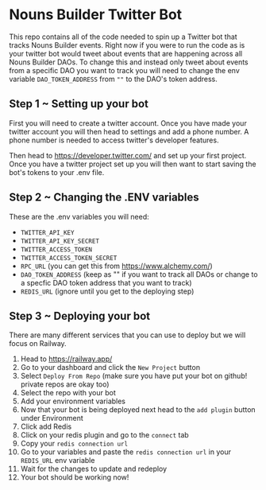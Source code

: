 # Nouns Builder Twitter Bot


This repo contains all of the code needed to spin up a Twitter bot that tracks Nouns Builder events. Right now if you were to run the code as is your twitter bot
would tweet about events that are happening across all Nouns Builder DAOs. To change this and instead only tweet about events from a specific DAO you want to track
you will need to change the env variable `DAO_TOKEN_ADDRESS` from `""` to the DAO's token address.


## Step 1 ~ Setting up your bot

First you will need to create a twitter account. Once you have made your twitter account you will then head to settings and add a phone number. A phone number is needed to access twitter's developer features.

Then head to https://developer.twitter.com/ and set up your first project. Once you have a twitter project set up you will then want to start saving the bot's tokens to your .env file.


## Step 2 ~ Changing the .ENV variables

These are the .env variables you will need:

- `TWITTER_API_KEY`
- `TWITTER_API_KEY_SECRET`
- `TWITTER_ACCESS_TOKEN`
- `TWITTER_ACCESS_TOKEN_SECRET`
- `RPC_URL` (you can get this from https://www.alchemy.com/)
- `DAO_TOKEN_ADDRESS` (keep as "" if you want to track all DAOs or change to a specfic DAO token address that you want to track)
- `REDIS_URL` (ignore until you get to the deploying step)


## Step 3 ~ Deploying your bot

There are many different services that you can use to deploy but we will focus on Railway. 

1. Head to https://railway.app/
2. Go to your dashboard and click the `New Project` button
3. Select `Deploy From Repo` (make sure you have put your bot on github! private repos are okay too)
4. Select the repo with your bot
5. Add your environment variables
6. Now that your bot is being deployed next head to the `add plugin` button under Environment 
7. Click add Redis
8. Click on your redis plugin and go to the `connect` tab
9. Copy your `redis connection url`
10. Go to your variables and paste the `redis connection url` in your `REDIS_URL` env variable
11. Wait for the changes to update and redeploy
12. Your bot should be working now!